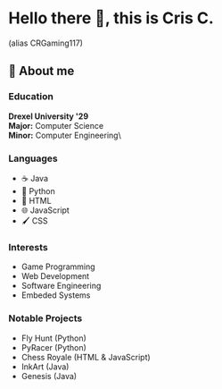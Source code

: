 # Hello there :wave:, this is Cris C.
(alias CRGaming117)
## :green_heart: About me
### Education 
**Drexel University '29**\
**Major:** Computer Science\
**Minor:** Computer Engineering\
### Languages
- :coffee: Java
- :snake: Python
- :page_facing_up: HTML
- :globe_with_meridians: JavaScript
- :paintbrush: CSS
### Interests
- Game Programming
- Web Development
- Software Engineering
- Embeded Systems
### Notable Projects
- Fly Hunt (Python)
- PyRacer (Python)
- Chess Royale (HTML & JavaScript)
- InkArt (Java)
- Genesis (Java)
